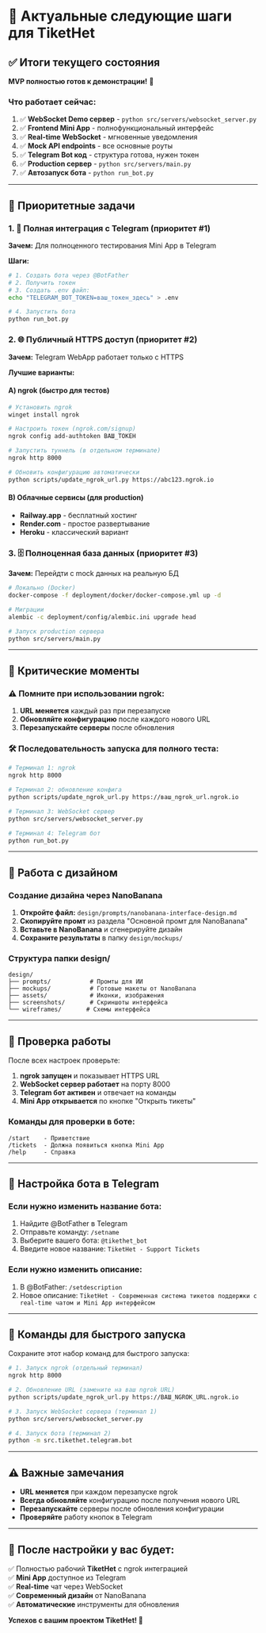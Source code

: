 # 🚀 Актуальные следующие шаги для TiketHet

## ✅ Итоги текущего состояния

**MVP полностью готов к демонстрации!** 🎉

### Что работает сейчас:
1. ✅ **WebSocket Demo сервер** - `python src/servers/websocket_server.py`
2. ✅ **Frontend Mini App** - полнофункциональный интерфейс
3. ✅ **Real-time WebSocket** - мгновенные уведомления
4. ✅ **Mock API endpoints** - все основные роуты
5. ✅ **Telegram Bot код** - структура готова, нужен токен
6. ✅ **Production сервер** - `python src/servers/main.py`
7. ✅ **Автозапуск бота** - `python run_bot.py`

---

## 🎯 Приоритетные задачи

### 1. 🤖 Полная интеграция с Telegram (приоритет #1)

**Зачем:** Для полноценного тестирования Mini App в Telegram

**Шаги:**
```bash
# 1. Создать бота через @BotFather
# 2. Получить токен
# 3. Создать .env файл:
echo "TELEGRAM_BOT_TOKEN=ваш_токен_здесь" > .env

# 4. Запустить бота
python run_bot.py
```

### 2. 🌐 Публичный HTTPS доступ (приоритет #2)

**Зачем:** Telegram WebApp работает только с HTTPS

**Лучшие варианты:**

#### A) ngrok (быстро для тестов)
```bash
# Установить ngrok
winget install ngrok

# Настроить токен (ngrok.com/signup)
ngrok config add-authtoken ВАШ_ТОКЕН

# Запустить туннель (в отдельном терминале)
ngrok http 8000

# Обновить конфигурацию автоматически
python scripts/update_ngrok_url.py https://abc123.ngrok.io
```

#### B) Облачные сервисы (для production)
- **Railway.app** - бесплатный хостинг
- **Render.com** - простое развертывание
- **Heroku** - классический вариант

### 3. 🗄️ Полноценная база данных (приоритет #3)

**Зачем:** Перейдти с mock данных на реальную БД

```bash
# Локально (Docker)
docker-compose -f deployment/docker/docker-compose.yml up -d

# Миграции
alembic -c deployment/config/alembic.ini upgrade head

# Запуск production сервера
python src/servers/main.py
```

---

## 🔴 Критические моменты

### ⚠️ Помните при использовании ngrok:
1. **URL меняется** каждый раз при перезапуске
2. **Обновляйте конфигурацию** после каждого нового URL
3. **Перезапускайте серверы** после обновления

### 🛠️ Последовательность запуска для полного теста:

```bash
# Терминал 1: ngrok
ngrok http 8000

# Терминал 2: обновление конфига
python scripts/update_ngrok_url.py https://ваш_ngrok_url.ngrok.io

# Терминал 3: WebSocket сервер
python src/servers/websocket_server.py

# Терминал 4: Telegram бот
python run_bot.py
```

---

## 🎨 Работа с дизайном

### Создание дизайна через NanoBanana

1. **Откройте файл:** `design/prompts/nanobanana-interface-design.md`
2. **Скопируйте промт** из раздела "Основной промт для NanoBanana"
3. **Вставьте в NanoBanana** и сгенерируйте дизайн
4. **Сохраните результаты** в папку `design/mockups/`

### Структура папки design/
```
design/
├── prompts/           # Промты для ИИ
├── mockups/           # Готовые макеты от NanoBanana
├── assets/            # Иконки, изображения
├── screenshots/       # Скриншоты интерфейса
└── wireframes/       # Схемы интерфейса
```

---

## 🚨 Проверка работы

После всех настроек проверьте:

1. **ngrok запущен** и показывает HTTPS URL
2. **WebSocket сервер работает** на порту 8000
3. **Telegram бот активен** и отвечает на команды
4. **Mini App открывается** по кнопке "Открыть тикеты"

### Команды для проверки в боте:
```
/start    - Приветствие
/tickets  - Должна появиться кнопка Mini App  
/help     - Справка
```

---

## 📱 Настройка бота в Telegram

### Если нужно изменить название бота:
1. Найдите @BotFather в Telegram
2. Отправьте команду: `/setname`
3. Выберите вашего бота: `@tikethet_bot`
4. Введите новое название: `TiketHet - Support Tickets`

### Если нужно изменить описание:
1. В @BotFather: `/setdescription` 
2. Новое описание: `TiketHet - Современная система тикетов поддержки с real-time чатом и Mini App интерфейсом`

---

## 🔧 Команды для быстрого запуска

Сохраните этот набор команд для быстрого запуска:

```bash
# 1. Запуск ngrok (отдельный терминал)
ngrok http 8000

# 2. Обновление URL (замените на ваш ngrok URL)  
python scripts/update_ngrok_url.py https://ВАШ_NGROK_URL.ngrok.io

# 3. Запуск WebSocket сервера (терминал 1)
python src/servers/websocket_server.py

# 4. Запуск бота (терминал 2)
python -m src.tikethet.telegram.bot
```

---

## ⚠️ Важные замечания

- **URL меняется** при каждом перезапуске ngrok
- **Всегда обновляйте** конфигурацию после получения нового URL
- **Перезапускайте** серверы после обновления конфигурации
- **Проверяйте** работу кнопок в Telegram

---

## 🎉 После настройки у вас будет:

✅ Полностью рабочий **TiketHet** с ngrok интеграцией  
✅ **Mini App** доступное из Telegram  
✅ **Real-time** чат через WebSocket  
✅ **Современный дизайн** от NanoBanana  
✅ **Автоматические** инструменты для обновления

**Успехов с вашим проектом TiketHet! 🚀**